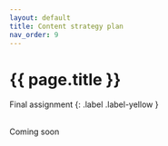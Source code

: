 ```yaml
---
layout: default
title: Content strategy plan
nav_order: 9
---
```


# {{ page.title }}

Final assignment
{: .label .label-yellow }

<br>
Coming soon